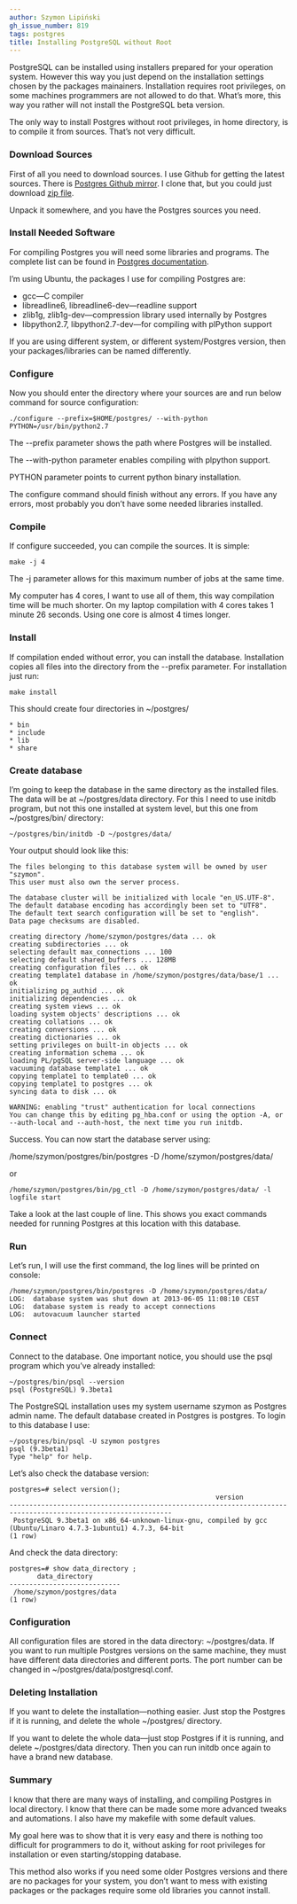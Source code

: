 ```yaml
---
author: Szymon Lipiński
gh_issue_number: 819
tags: postgres
title: Installing PostgreSQL without Root
---
```


PostgreSQL can be installed using installers prepared for your operation system. However this way you just depend on the installation settings chosen by the packages mainainers. Installation requires root privileges, on some machines programmers are not allowed to do that. What’s more, this way you rather will not install the PostgreSQL beta version.

The only way to install Postgres without root privileges, in home directory, is to compile it from sources. That’s not very difficult.

### Download Sources

First of all you need to download sources. I use Github for getting the latest sources. There is [Postgres Github mirror](https://github.com/postgres/postgres). I clone that, but you could just download [zip file](https://github.com/postgres/postgres/archive/master.zip).

Unpack it somewhere, and you have the Postgres sources you need.

### Install Needed Software

For compiling Postgres you will need some libraries and programs. The complete list can be found in [Postgres documentation](https://www.postgresql.org/docs/9.2/static/install-requirements.html).

I’m using Ubuntu, the packages I use for compiling Postgres are:

- gcc—​C compiler
- libreadline6, libreadline6-dev—​readline support
- zlib1g, zlib1g-dev—​compression library used internally by Postgres
- libpython2.7, libpython2.7-dev—​for compiling with plPython support

If you are using different system, or different system/Postgres version, then your packages/libraries can be named differently.

### Configure

Now you should enter the directory where your sources are and run below command for source configuration:

```
./configure --prefix=$HOME/postgres/ --with-python PYTHON=/usr/bin/python2.7
```

The --prefix parameter shows the path where Postgres will be installed.

The --with-python parameter enables compiling with plpython support.

PYTHON parameter points to current python binary installation.

The configure command should finish without any errors. If you have any errors, most probably you don’t have some needed libraries installed.

### Compile

If configure succeeded, you can compile the sources. It is simple:

```
make -j 4
```

The -j parameter allows for this maximum number of jobs at the same time.

My computer has 4 cores, I want to use all of them, this way compilation time will be much shorter. On my laptop compilation with 4 cores takes 1 minute 26 seconds. Using one core is almost 4 times longer.

### Install

If compilation ended without error, you can install the database. Installation copies all files into the directory from the --prefix parameter. For installation just run:

```
make install
```

This should create four directories in ~/postgres/

```
* bin
* include
* lib
* share
```

### Create database

I’m going to keep the database in the same directory as the installed files. The data will be at ~/postgres/data directory. For this I need to use initdb program, but not this one installed at system level, but this one from ~/postgres/bin/ directory:

```
~/postgres/bin/initdb -D ~/postgres/data/
```

Your output should look like this:

```
The files belonging to this database system will be owned by user "szymon".
This user must also own the server process.

The database cluster will be initialized with locale "en_US.UTF-8".
The default database encoding has accordingly been set to "UTF8".
The default text search configuration will be set to "english".
Data page checksums are disabled.

creating directory /home/szymon/postgres/data ... ok
creating subdirectories ... ok
selecting default max_connections ... 100
selecting default shared_buffers ... 128MB
creating configuration files ... ok
creating template1 database in /home/szymon/postgres/data/base/1 ... ok
initializing pg_authid ... ok
initializing dependencies ... ok
creating system views ... ok
loading system objects' descriptions ... ok
creating collations ... ok
creating conversions ... ok
creating dictionaries ... ok
setting privileges on built-in objects ... ok
creating information schema ... ok
loading PL/pgSQL server-side language ... ok
vacuuming database template1 ... ok
copying template1 to template0 ... ok
copying template1 to postgres ... ok
syncing data to disk ... ok

WARNING: enabling "trust" authentication for local connections
You can change this by editing pg_hba.conf or using the option -A, or
--auth-local and --auth-host, the next time you run initdb.
```

Success. You can now start the database server using:

/home/szymon/postgres/bin/postgres -D /home/szymon/postgres/data/

or

    /home/szymon/postgres/bin/pg_ctl -D /home/szymon/postgres/data/ -l logfile start

Take a look at the last couple of line. This shows you exact commands needed for running Postgres at this location with this database.

### Run

Let’s run, I will use the first command, the log lines will be printed on console:

```
/home/szymon/postgres/bin/postgres -D /home/szymon/postgres/data/
LOG:  database system was shut down at 2013-06-05 11:08:10 CEST
LOG:  database system is ready to accept connections
LOG:  autovacuum launcher started
```

### Connect

Connect to the database. One important notice, you should use the psql program which you’ve already installed:

```
~/postgres/bin/psql --version
psql (PostgreSQL) 9.3beta1
```

The PostgreSQL installation uses my system username szymon as Postgres admin name. The default database created in Postgres is postgres. To login to this database I use:

```
~/postgres/bin/psql -U szymon postgres
psql (9.3beta1)
Type "help" for help.
```

Let’s also check the database version:

```
postgres=# select version();
                                                    version
---------------------------------------------------------------------------------------------------------------
 PostgreSQL 9.3beta1 on x86_64-unknown-linux-gnu, compiled by gcc (Ubuntu/Linaro 4.7.3-1ubuntu1) 4.7.3, 64-bit
(1 row)
```

And check the data directory:

```
postgres=# show data_directory ;
       data_directory
----------------------------
 /home/szymon/postgres/data
(1 row)
```

### Configuration

All configuration files are stored in the data directory: ~/postgres/data. If you want to run multiple Postgres versions on the same machine, they must have different data directories and different ports. The port number can be changed in ~/postgres/data/postgresql.conf.

### Deleting Installation

If you want to delete the installation—​nothing easier. Just stop the Postgres if it is running, and delete the whole ~/postgres/ directory.

If you want to delete the whole data—​just stop Postgres if it is running, and delete ~/postgres/data directory. Then you can run initdb once again to have a brand new database.

### Summary

I know that there are many ways of installing, and compiling Postgres in local directory. I know that there can be made some more advanced tweaks and automations. I also have my makefile with some default values.

My goal here was to show that it is very easy and there is nothing too difficult for programmers to do it, without asking for root privileges for installation or even starting/stopping database.

This method also works if you need some older Postgres versions and there are no packages for your system, you don’t want to mess with existing packages or the packages require some old libraries you cannot install.
